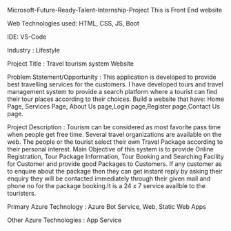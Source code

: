 Microsoft-Future-Ready-Talent-Internship-Project
This is  Front End website 

Web Technologies used: HTML, CSS, JS, Boot

IDE: VS-Code

Industry : Lifestyle

Project Title : Travel tourism system Website 

Problem Statement/Opportunity : This application is developed to provide best travelling services for the customers. I have developed tours and travel management system to provide a search platform where a tourist can find their tour places according to their choices. Build a website that have: Home Page, Services Page, About Us page,Login page,Register page,Contact Us page.

Project Description : Tourism can be considered as most favorite pass time when people get free time. Several travel organizations are available on the web. The people or the tourist select their own Travel Package according to their personal interest. Main Objective of this system is to provide Online Registration, Tour Package Information, Tour Booking and Searching Facility for Customer and provide good Packages to Customers. If any customer as to enquire about the package then they can get instant reply by asking their enquiry they will be contacted immediately through their given mail and phone no for the package booking.It is a 24 x 7 service availble to the touristers.

Primary Azure Technology :  Azure Bot Service, Web, Static Web Apps

Other Azure Technologies : App Service
